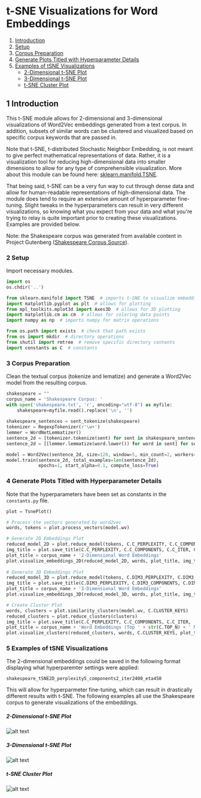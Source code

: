 # t-SNE Visualizations for Word Embeddings

1. [Introduction](#introduction)
2. [Setup](#setup)
3. [Corpus Preparation](#corpus)
4. [Generate Plots Titled with Hyperparameter Details](#generate_plots)
5. [Examples of tSNE Visualizations](#examples)
   * [2-Dimensional t-SNE Plot](#2D)
   * [3-Dimensional t-SNE Plot](#3D)
   * [t-SNE Cluster Plot](#cluster)


## 1 Introduction  <a name="introduction"></a>
This t-SNE module allows for 2-dimensional and 3-dimensional visualizations of Word2Vec embeddings generated from a text corpus. In addition, subsets of similar words can be clustered and visualized based on specific corpus keywords that are passed in.

Note that t-SNE, t-distributed Stochastic Neighbor Embedding, is not meant to give perfect mathematical representations of data. Rather, it is a visualization tool for reducing high-dimensional data into smaller dimensions to allow for any type of comprehensible visualization. More about this module can be found here: [sklearn.manifold.TSNE](https://scikit-learn.org/stable/modules/generated/sklearn.manifold.TSNE.html).

That being said, t-SNE can be a very fun way to cut through dense data and allow for human-readable representations of high-dimensional data. The module does tend to require an extensive amount of hyperparameter fine-tuning. Slight tweaks in the hyperparameters can result in very different visualizations, so knowing what you expect from your data and what you're trying to relay is quite important prior to creating these visualizations. Examples are provided below.

Note: the Shakespeare corpus was generated from available content in Project Gutenberg ([Shakespeare Corpus Source](http://www.gutenberg.org/files/100/100-h/100-h.htm)). 

### 2 Setup  <a name="setup"></a>
Import necessary modules.

```python
import os
os.chdir('..')
```

```python
from sklearn.manifold import TSNE  # imports t-SNE to visualize embeddings
import matplotlib.pyplot as plt  # allows for plotting
from mpl_toolkits.mplot3d import Axes3D  # allows for 3D plotting
import matplotlib.cm as cm  # allows for coloring data points
import numpy as np  # imports numpy for matrix operations

from os.path import exists  # check that path exists
from os import mkdir  # directory operations
from shutil import rmtree  # remove specific directory contents
import constants as C  # constants
```


### 3 Corpus Preparation  <a name="corpus"></a>
Clean the textual corpus (tokenize and lematize) and generate a Word2Vec model from the resulting corpus.

```python
shakespeare = ""
corpus_name = 'Shakespeare Corpus: '
with open('shakespeare.txt', 'r', encoding="utf-8") as myfile:
    shakespeare=myfile.read().replace('\n', '')
        
shakespeare_sentences = sent_tokenize(shakespeare)
tokenizer = RegexpTokenizer(r'\w+')
lemmer = WordNetLemmatizer()
sentence_2d = [tokenizer.tokenize(sent) for sent in shakespeare_sentences]
sentence_2d = [[lemmer.lemmatize(word.lower()) for word in sent] for sent in sentence_2d]

model = Word2Vec(sentence_2d, size=120, window=5, min_count=2, workers=8, sg=1)
model.train(sentence_2d, total_examples=len(sentence_2d),
            epochs=1, start_alpha=0.1, compute_loss=True)
```


### 4 Generate Plots Titled with Hyperparameter Details  <a name="generate_plots"></a>
Note that the hyperparameters have been set as constants in the ```constants.py``` file.

```python
plot = TsnePlot()

# Process the vectors generated by word2vec
words, tokens = plot.process_vectors(model.wv)

# Generate 2D Embeddings Plot
reduced_model_2D = plot.reduce_model(tokens, C.C_PERPLEXITY, C.C_COMPONENTS, C.C_ITER, C.C_ETA)
img_title = plot.save_title(C.C_PERPLEXITY, C.C_COMPONENTS, C.C_ITER, C.C_ETA)
plot_title = corpus_name + '2-Dimensional Word Embeddings'
plot.visualize_embeddings_2D(reduced_model_2D, words, plot_title, img_title)
    
# Generate 3D Embeddings Plot
reduced_model_3D = plot.reduce_model(tokens, C.DIM3_PERPLEXITY, C.DIM3_COMPONENTS, C.DIM3_ITER, C.DIM3_ETA)
img_title = plot.save_title(C.DIM3_PERPLEXITY, C.DIM3_COMPONENTS, C.DIM3_ITER, C.DIM3_ETA)
plot_title = corpus_name + '3-Dimensional Word Embeddings'
plot.visualize_embeddings_3D(reduced_model_3D, words, plot_title, img_title)

# Create Cluster Plot
words, clusters = plot.similarity_clusters(model.wv, C.CLUSTER_KEYS)
reduced_clusters = plot.reduce_clusters(clusters)
img_title = plot.save_title(C.C_PERPLEXITY, C.C_COMPONENTS, C.C_ITER, '_top ' + str(C.TOP_N))
plot_title = corpus_name + 'Word Embeddings (Top ' + str(C.TOP_N) + ' Most Similar)'
plot.visualize_clusters(reduced_clusters, words, C.CLUSTER_KEYS, plot_title, img_title)
```


### 5 Examples of tSNE Visualizations  <a name="examples"></a>

The 2-dimensional embeddings could be saved in the following format displaying what hyperparemter settings were applied:

```shakespeare_tSNE2D_perplexity5_components2_iter2400_eta450```

This will allow for hyperparmeter fine-tuning, which can result in drastically different results with t-SNE. The following examples all use the Shakespeare corpus to generate visualizations of the embeddings.

##### 2-Dimensional t-SNE Plot  <a name="2D"></a>

![alt text](https://github.com/mkduer/semantic-fluency-nn/tree/master/docs/example_images/shakespeare_tSNE2D_perplexity5_components2_iter2400_eta450 "2D tSNE plot")

##### 3-Dimensional t-SNE Plot  <a name="3D"></a>

![alt text](https://github.com/mkduer/semantic-fluency-nn/tree/master/docs/example_images/shakespeare_tSNE3D_perplexity10_components3_iter2400_eta400 "3D tSNE plot")

##### t-SNE Cluster Plot  <a name="cluster"></a>

![alt text](https://github.com/mkduer/semantic-fluency-nn/tree/master/docs/example_images/shakespeare_tSNE2D_perplexity5_components2_iter2400_eta450_top100 "tSNE cluster plot")